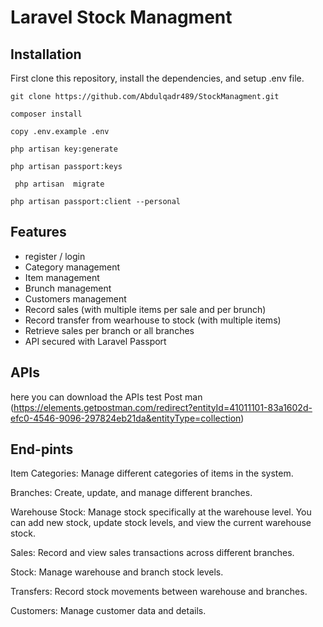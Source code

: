 # Laravel Stock Managment


## Installation

First clone this repository, install the dependencies, and setup .env file.

```
git clone https://github.com/Abdulqadr489/StockManagment.git

composer install

copy .env.example .env

php artisan key:generate

php artisan passport:keys

 php artisan  migrate

php artisan passport:client --personal
```



## Features

- register / login 
- Category management
- Item management
- Brunch management
- Customers management
- Record sales (with multiple items per sale and per brunch)
- Record transfer from wearhouse to stock (with multiple items)
- Retrieve sales per branch or all branches
- API secured with Laravel Passport


## APIs

here you can download the APIs test Post man (https://elements.getpostman.com/redirect?entityId=41011101-83a1602d-efc0-4546-9096-297824eb21da&entityType=collection)


## End-pints

Item Categories: Manage different categories of items in the system.

Branches: Create, update, and manage different branches.

Warehouse Stock: Manage stock specifically at the warehouse level. You can add new stock, update stock levels, and view the current warehouse stock.

Sales: Record and view sales transactions across different branches.

Stock: Manage warehouse and branch stock levels.

Transfers: Record stock movements between warehouse and branches.

Customers: Manage customer data and details.
